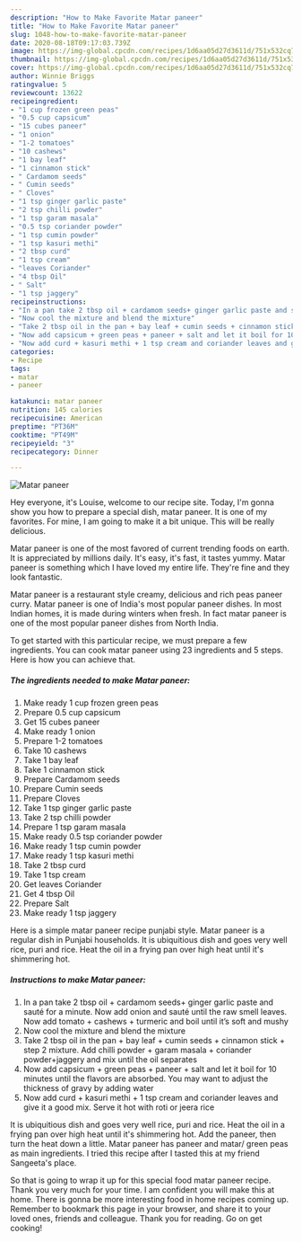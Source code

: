 ```yaml
---
description: "How to Make Favorite Matar paneer"
title: "How to Make Favorite Matar paneer"
slug: 1048-how-to-make-favorite-matar-paneer
date: 2020-08-18T09:17:03.739Z
image: https://img-global.cpcdn.com/recipes/1d6aa05d27d3611d/751x532cq70/matar-paneer-recipe-main-photo.jpg
thumbnail: https://img-global.cpcdn.com/recipes/1d6aa05d27d3611d/751x532cq70/matar-paneer-recipe-main-photo.jpg
cover: https://img-global.cpcdn.com/recipes/1d6aa05d27d3611d/751x532cq70/matar-paneer-recipe-main-photo.jpg
author: Winnie Briggs
ratingvalue: 5
reviewcount: 13622
recipeingredient:
- "1 cup frozen green peas"
- "0.5 cup capsicum"
- "15 cubes paneer"
- "1 onion"
- "1-2 tomatoes"
- "10 cashews"
- "1 bay leaf"
- "1 cinnamon stick"
- " Cardamom seeds"
- " Cumin seeds"
- " Cloves"
- "1 tsp ginger garlic paste"
- "2 tsp chilli powder"
- "1 tsp garam masala"
- "0.5 tsp coriander powder"
- "1 tsp cumin powder"
- "1 tsp kasuri methi"
- "2 tbsp curd"
- "1 tsp cream"
- "leaves Coriander"
- "4 tbsp Oil"
- " Salt"
- "1 tsp jaggery"
recipeinstructions:
- "In a pan take 2 tbsp oil + cardamom seeds+ ginger garlic paste and sauté for a minute. Now add onion and sauté until the raw smell leaves. Now add tomato + cashews + turmeric and boil until it’s soft and mushy"
- "Now cool the mixture and blend the mixture"
- "Take 2 tbsp oil in the pan + bay leaf + cumin seeds + cinnamon stick + step 2 mixture. Add chilli powder + garam masala + coriander powder+jaggery and mix until the oil separates"
- "Now add capsicum + green peas + paneer + salt and let it boil for 10 minutes until the flavors are absorbed. You may want to adjust the thickness of gravy by adding water"
- "Now add curd + kasuri methi + 1 tsp cream and coriander leaves and give it a good mix. Serve it hot with roti or jeera rice"
categories:
- Recipe
tags:
- matar
- paneer

katakunci: matar paneer 
nutrition: 145 calories
recipecuisine: American
preptime: "PT36M"
cooktime: "PT49M"
recipeyield: "3"
recipecategory: Dinner

---
```



![Matar paneer](https://img-global.cpcdn.com/recipes/1d6aa05d27d3611d/751x532cq70/matar-paneer-recipe-main-photo.jpg)

Hey everyone, it's Louise, welcome to our recipe site. Today, I'm gonna show you how to prepare a special dish, matar paneer. It is one of my favorites. For mine, I am going to make it a bit unique. This will be really delicious.

Matar paneer is one of the most favored of current trending foods on earth. It is appreciated by millions daily. It's easy, it's fast, it tastes yummy. Matar paneer is something which I have loved my entire life. They're fine and they look fantastic.

Matar paneer is a restaurant style creamy, delicious and rich peas paneer curry. Matar paneer is one of India&#39;s most popular paneer dishes. In most Indian homes, it is made during winters when fresh. In fact matar paneer is one of the most popular paneer dishes from North India.


To get started with this particular recipe, we must prepare a few ingredients. You can cook matar paneer using 23 ingredients and 5 steps. Here is how you can achieve that.

<!--inarticleads1-->

##### The ingredients needed to make Matar paneer:

1. Make ready 1 cup frozen green peas
1. Prepare 0.5 cup capsicum
1. Get 15 cubes paneer
1. Make ready 1 onion
1. Prepare 1-2 tomatoes
1. Take 10 cashews
1. Take 1 bay leaf
1. Take 1 cinnamon stick
1. Prepare  Cardamom seeds
1. Prepare  Cumin seeds
1. Prepare  Cloves
1. Take 1 tsp ginger garlic paste
1. Take 2 tsp chilli powder
1. Prepare 1 tsp garam masala
1. Make ready 0.5 tsp coriander powder
1. Make ready 1 tsp cumin powder
1. Make ready 1 tsp kasuri methi
1. Take 2 tbsp curd
1. Take 1 tsp cream
1. Get leaves Coriander
1. Get 4 tbsp Oil
1. Prepare  Salt
1. Make ready 1 tsp jaggery


Here is a simple matar paneer recipe punjabi style. Matar paneer is a regular dish in Punjabi households. It is ubiquitious dish and goes very well rice, puri and rice. Heat the oil in a frying pan over high heat until it&#39;s shimmering hot. 

<!--inarticleads2-->

##### Instructions to make Matar paneer:

1. In a pan take 2 tbsp oil + cardamom seeds+ ginger garlic paste and sauté for a minute. Now add onion and sauté until the raw smell leaves. Now add tomato + cashews + turmeric and boil until it’s soft and mushy
1. Now cool the mixture and blend the mixture
1. Take 2 tbsp oil in the pan + bay leaf + cumin seeds + cinnamon stick + step 2 mixture. Add chilli powder + garam masala + coriander powder+jaggery and mix until the oil separates
1. Now add capsicum + green peas + paneer + salt and let it boil for 10 minutes until the flavors are absorbed. You may want to adjust the thickness of gravy by adding water
1. Now add curd + kasuri methi + 1 tsp cream and coriander leaves and give it a good mix. Serve it hot with roti or jeera rice


It is ubiquitious dish and goes very well rice, puri and rice. Heat the oil in a frying pan over high heat until it&#39;s shimmering hot. Add the paneer, then turn the heat down a little. Matar paneer has paneer and matar/ green peas as main ingredients. I tried this recipe after I tasted this at my friend Sangeeta&#39;s place. 

So that is going to wrap it up for this special food matar paneer recipe. Thank you very much for your time. I am confident you will make this at home. There is gonna be more interesting food in home recipes coming up. Remember to bookmark this page in your browser, and share it to your loved ones, friends and colleague. Thank you for reading. Go on get cooking!
